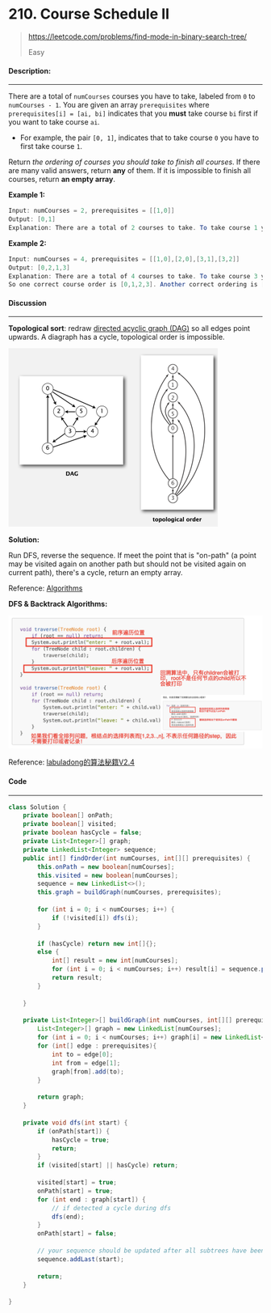 # 210. Course Schedule II

> https://leetcode.com/problems/find-mode-in-binary-search-tree/
>
> Easy

#### Description:

---

There are a total of `numCourses` courses you have to take, labeled from `0` to `numCourses - 1`. You are given an array `prerequisites` where `prerequisites[i] = [ai, bi]` indicates that you **must** take course `bi` first if you want to take course `ai`.

- For example, the pair `[0, 1]`, indicates that to take course `0` you have to first take course `1`.

Return *the ordering of courses you should take to finish all courses*. If there are many valid answers, return **any** of them. If it is impossible to finish all courses, return **an empty array**.

**Example 1:**

```Java
Input: numCourses = 2, prerequisites = [[1,0]]
Output: [0,1]
Explanation: There are a total of 2 courses to take. To take course 1 you should have finished course 0. So the correct course order is [0,1].
```

**Example 2:**

```java
Input: numCourses = 4, prerequisites = [[1,0],[2,0],[3,1],[3,2]]
Output: [0,2,1,3]
Explanation: There are a total of 4 courses to take. To take course 3 you should have finished both courses 1 and 2. Both courses 1 and 2 should be taken after you finished course 0.
So one correct course order is [0,1,2,3]. Another correct ordering is [0,2,1,3].
```



#### Discussion

---

**Topological sort**: redraw <u>directed acyclic graph (DAG)</u> so all edges point upwards. A diagraph has a cycle, topological order is impossible. 

<img src="assets/image-20220916135244012.png" alt="image-20220916135244012" style="zoom:50%;" />

**Solution:** 

Run DFS, reverse the sequence. If meet the point that is "on-path" (a point may be visited again on another path but should not be visited again on current path), there's a cycle, return an empty array.

Reference: [Algorithms](http://algs4.cs.princeton.edu)

**DFS & Backtrack Algorithms:**

<img src="assets/image-20220917084025808.png" alt="image-20220917084025808" style="zoom:50%;" />

Reference: [labuladong的算法秘籍V2.4](https://labuladong.gitee.io/algo/)

#### Code

----

```Java
class Solution {
    private boolean[] onPath;
    private boolean[] visited;
    private boolean hasCycle = false;
    private List<Integer>[] graph;
    private LinkedList<Integer> sequence;
    public int[] findOrder(int numCourses, int[][] prerequisites) {
        this.onPath = new boolean[numCourses];
        this.visited = new boolean[numCourses];
        sequence = new LinkedList<>();
        this.graph = buildGraph(numCourses, prerequisites);
        
        for (int i = 0; i < numCourses; i++) {
            if (!visited[i]) dfs(i);
        }
        
        if (hasCycle) return new int[]{};
        else {
            int[] result = new int[numCourses];
            for (int i = 0; i < numCourses; i++) result[i] = sequence.pollLast();
            return result;
        }

    }
    
    private List<Integer>[] buildGraph(int numCourses, int[][] prerequisites) {
        List<Integer>[] graph = new LinkedList[numCourses];
        for (int i = 0; i < numCourses; i++) graph[i] = new LinkedList<Integer>();
        for (int[] edge : prerequisites){
            int to = edge[0];
            int from = edge[1];
            graph[from].add(to);
        }
        
        return graph;
    }
    
    private void dfs(int start) {
        if (onPath[start]) {
            hasCycle = true;
            return;
        }
        if (visited[start] || hasCycle) return;
        
        visited[start] = true;
        onPath[start] = true;
        for (int end : graph[start]) {
            // if detected a cycle during dfs
            dfs(end);
        }
        onPath[start] = false;
        
        // your sequence should be updated after all subtrees have been traversed!
        sequence.addLast(start);
        
        return;
    }

}
```

